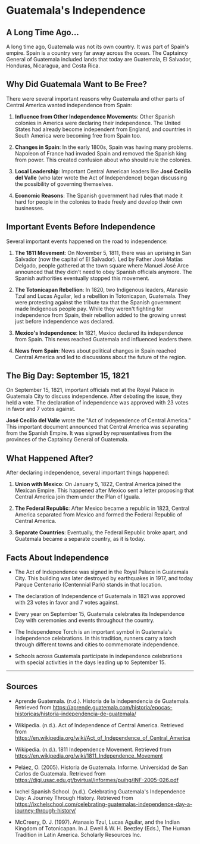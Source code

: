 # Guatemala's Independence

## A Long Time Ago...

A long time ago, Guatemala was not its own country. It was part of Spain's empire. Spain is a country very far away across the ocean. The Captaincy General of Guatemala included lands that today are Guatemala, El Salvador, Honduras, Nicaragua, and Costa Rica.

## Why Did Guatemala Want to Be Free?

There were several important reasons why Guatemala and other parts of Central America wanted independence from Spain:

1. **Influence from Other Independence Movements**: Other Spanish colonies in America were declaring their independence. The United States had already become independent from England, and countries in South America were becoming free from Spain too.

2. **Changes in Spain**: In the early 1800s, Spain was having many problems. Napoleon of France had invaded Spain and removed the Spanish king from power. This created confusion about who should rule the colonies.

3. **Local Leadership**: Important Central American leaders like **José Cecilio del Valle** (who later wrote the Act of Independence) began discussing the possibility of governing themselves.

4. **Economic Reasons**: The Spanish government had rules that made it hard for people in the colonies to trade freely and develop their own businesses.

## Important Events Before Independence

Several important events happened on the road to independence:

1. **The 1811 Movement**: On November 5, 1811, there was an uprising in San Salvador (now the capital of El Salvador). Led by Father José Matías Delgado, people gathered at the town square where Manuel José Arce announced that they didn't need to obey Spanish officials anymore. The Spanish authorities eventually stopped this movement.

2. **The Totonicapan Rebellion**: In 1820, two Indigenous leaders, Atanasio Tzul and Lucas Aguilar, led a rebellion in Totonicapan, Guatemala. They were protesting against the tribute tax that the Spanish government made Indigenous people pay. While they weren't fighting for independence from Spain, their rebellion added to the growing unrest just before independence was declared.

3. **Mexico's Independence**: In 1821, Mexico declared its independence from Spain. This news reached Guatemala and influenced leaders there.

4. **News from Spain**: News about political changes in Spain reached Central America and led to discussions about the future of the region.

## The Big Day: September 15, 1821

On September 15, 1821, important officials met at the Royal Palace in Guatemala City to discuss independence. After debating the issue, they held a vote. The declaration of independence was approved with 23 votes in favor and 7 votes against.

**José Cecilio del Valle** wrote the "Act of Independence of Central America." This important document announced that Central America was separating from the Spanish Empire. It was signed by representatives from the provinces of the Captaincy General of Guatemala.

## What Happened After?

After declaring independence, several important things happened:

1. **Union with Mexico**: On January 5, 1822, Central America joined the Mexican Empire. This happened after Mexico sent a letter proposing that Central America join them under the Plan of Iguala.

2. **The Federal Republic**: After Mexico became a republic in 1823, Central America separated from Mexico and formed the Federal Republic of Central America.

3. **Separate Countries**: Eventually, the Federal Republic broke apart, and Guatemala became a separate country, as it is today.

## Facts About Independence

* The Act of Independence was signed in the Royal Palace in Guatemala City. This building was later destroyed by earthquakes in 1917, and today Parque Centenario (Centennial Park) stands in that location.

* The declaration of Independence of Guatemala in 1821 was approved with 23 votes in favor and 7 votes against.

* Every year on September 15, Guatemala celebrates its Independence Day with ceremonies and events throughout the country.

* The Independence Torch is an important symbol in Guatemala's independence celebrations. In this tradition, runners carry a torch through different towns and cities to commemorate independence.

* Schools across Guatemala participate in independence celebrations with special activities in the days leading up to September 15.

---

## Sources

* Aprende Guatemala. (n.d.). Historia de la independencia de Guatemala. Retrieved from https://aprende.guatemala.com/historia/epocas-historicas/historia-independencia-de-guatemala/

* Wikipedia. (n.d.). Act of Independence of Central America. Retrieved from https://en.wikipedia.org/wiki/Act_of_Independence_of_Central_America

* Wikipedia. (n.d.). 1811 Independence Movement. Retrieved from https://en.wikipedia.org/wiki/1811_Independence_Movement

* Peláez, O. (2005). Historia de Guatemala. Informe. Universidad de San Carlos de Guatemala. Retrieved from https://digi.usac.edu.gt/bvirtual/informes/puihg/INF-2005-026.pdf

* Ixchel Spanish School. (n.d.). Celebrating Guatemala's Independence Day: A Journey Through History. Retrieved from https://ixchelschool.com/celebrating-guatemalas-independence-day-a-journey-through-history/

* McCreery, D. J. (1997). Atanasio Tzul, Lucas Aguilar, and the Indian Kingdom of Totonicapan. In J. Ewell & W. H. Beezley (Eds.), The Human Tradition in Latin America. Scholarly Resources Inc.
